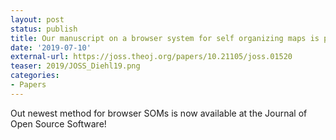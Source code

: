 ```yaml
---
layout: post
status: publish
title: Our manuscript on a browser system for self organizing maps is published in JOSS!
date: '2019-07-10'
external-url: https://joss.theoj.org/papers/10.21105/joss.01520
teaser: 2019/JOSS_Diehl19.png
categories:
- Papers
---
```


Out newest method for browser SOMs is now available at the Journal of Open Source Software!

